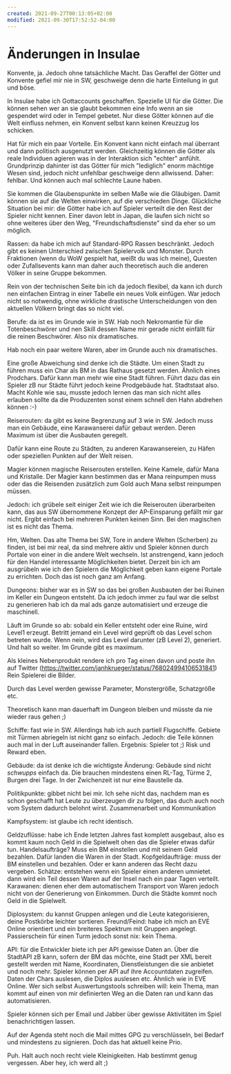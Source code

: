 ```yaml
---
created: 2021-09-27T00:13:05+02:00
modified: 2021-09-30T17:52:52-04:00
---
```


# Änderungen in Insulae

Konvente, ja. Jedoch ohne tatsächliche Macht. Das Geraffel der Götter und Konvente gefiel mir nie in SW, geschweige denn die harte Einteilung in gut und böse.

In Insulae habe ich Gottaccounts geschaffen. Spezielle UI für die Götter. Die können sehen wer an sie glaubt bekommen eine Info wenn an sie gespendet wird oder in Tempel gebetet. Nur diese Götter können auf die Welt einfluss nehmen, ein Konvent selbst kann keinen Kreuzzug los schicken.

Hat für mich ein paar Vorteile. Ein Konvent kann nicht einfach mal überrant und dann politisch ausgenutzt werden. Gleichzeitig können die Götter als reale Individuen agieren was in der Interaktion sich "echter" anfühlt. Grundprinzip dahinter ist das Götter für mich "lediglich" enorm mächtige Wesen sind, jedoch nicht unfehlbar geschweige denn allwissend. Daher: fehlbar. Und können auch mal schlechte Laune haben.

Sie kommen die Glaubenspunkte im selben Maße wie die Gläubigen. Damit können sie auf die Welten einwirken, auf die verschieden Dinge. Glückliche Situation bei mir: die Götter habe ich auf Spieler verteilt die den Rest der Spieler nicht kennen. Einer davon lebt in Japan, die laufen sich nicht so ohne weiteres über den Weg, "Freundschaftsdienste" sind da eher so um möglich.


Rassen: da habe ich mich auf Standard-RPG Rassen beschränkt. Jedoch gibt es keinen Unterschied zwischen Spielervolk und Monster. Durch Fraktionen (wenn du WoW gespielt hat, weißt du was ich meine), Questen oder Zufallsevents kann man daher auch theoretisch auch die anderen Völker in seine Gruppe bekommen.

Rein von der technischen Seite bin ich da jedoch flexibel, da kann ich durch nen einfachen Eintrag in einer Tabelle ein neues Volk einfügen. War jedoch nicht so notwendig, ohne wirkliche drastische Unterscheidungen von den aktuellen Völkern bringt das so nicht viel.


Berufe: da ist es im Grunde wie in SW. Hab noch Nekromantie für die Totenbeschwörer und nen Skill dessen Name mir gerade nicht einfällt für die reinen Beschwörer. Also nix dramatisches.

Hab noch ein paar weitere Waren, aber im Grunde auch nix dramatisches.

Eine große Abweichung sind denke ich die Städte. Um einen Stadt zu führen muss ein Char als BM in das Rathaus gesetzt werden. Ähnlich eines Prodchars. Dafür kann man mehr wie eine Stadt führen. Führt dazu das ein Spieler zB nur Städte führt jedoch keine Prodgebäude hat. Stadtstaat also. Macht Kohle wie sau, musste jedoch lernen das man sich nicht alles erlauben sollte da die Produzenten sonst einem schnell den Hahn abdrehen können :-)

Reiserouten: da gibt es keine Begrenzung auf 3 wie in SW. Jedoch muss man ein Gebäude, eine Karawanserei dafür gebaut werden. Deren Maximum ist über die Ausbauten geregelt.

Dafür kann eine Route zu Städten, zu anderen Karawansereien, zu Häfen oder speziellen Punkten auf der Welt reisen.

Magier können magische Reiserouten erstellen. Keine Kamele, dafür Mana und Kristalle. Der Magier kann bestimmen das er Mana reinpumpen muss oder das die Reisenden zusätzlich zum Gold auch Mana selbst reinpumpen müssen.

Jedoch: ich grübele seit einiger Zeit wie ich die Reiserouten überarbeiten kann, das aus SW übernommene Konzept der AP-Einsparung gefällt mir gar nicht. Ergibt einfach bei mehreren Punkten keinen Sinn. Bei den magischen ist es nicht das Thema.

Hm, Welten. Das alte Thema bei SW, Tore in andere Welten (Scherben) zu finden, ist bei mir real, da sind mehrere aktiv und Spieler können durch Portale von einer in die andere Welt wechseln. Ist anstrengend, kann jedoch für den Handel interessante Möglichkeiten bietet. Derzeit bin ich am ausgrübeln wie ich den Spielern die Möglichkeit geben kann eigene Portale zu errichten. Doch das ist noch ganz am Anfang.


Dungeons: bisher war es in SW so das bei großen Ausbauten der bei Ruinen im Keller ein Dungeon entsteht. Da ich jedoch immer zu faul war die selbst zu generieren hab ich da mal ads ganze automatisiert und erzeuge die maschinell.

Läuft im Grunde so ab: sobald ein Keller entsteht oder eine Ruine, wird Level1 erzeugt. Betritt jemand ein Level wird geprüft ob das Level schon betreten wurde. Wenn nein, wird das Level darunter (zB Level 2), generiert. Und halt so weiter. Im Grunde gibt es maximum.

Als kleines Nebenprodukt rendere ich pro Tag einen davon und poste ihn auf Twitter (https://twitter.com/janhkrueger/status/768024994106531841) Rein Spielerei die Bilder.

Durch das Level werden gewisse Parameter, Monstergröße, Schatzgröße etc.

Theoretisch kann man dauerhaft im Dungeon bleiben und müsste da nie wieder raus gehen ;)

Schiffe: fast wie in SW. Allerdings hab ich auch partiell Flugschiffe. Gebiete mit Türmen abriegeln ist nicht ganz so einfach. Jedoch: die Teile können auch mal in der Luft auseinander fallen. Ergebnis: Spieler tot ;) Risk und Reward eben.

Gebäude: da ist denke ich die wichtigste Änderung: Gebäude sind nicht *schwupps* einfach da. Die brauchen mindestens einen RL-Tag, Türme 2, Burgen drei Tage. In der Zwichenzeit ist nur eine Baustelle da.

Politikpunkte: gibbet nicht bei mir. Ich sehe nicht das, nachdem man es schon geschafft hat Leute zu überzeugen dir zu folgen, das duch auch noch vom System dadurch belohnt wirst. Zusammenarbeit und Kommunikation 

Kampfsystem: ist glaube ich recht identisch.

Geldzuflüsse: habe ich Ende letzten Jahres fast komplett ausgebaut, also es kommt kaum noch Geld in die Spielwelt ohen das die Spieler etwas dafür tun. Handelsaufträge? Muss ein BM einstellen und mit seinem Geld bezahlen. Dafür landen die Waren in der Stadt. Kopfgeldaufträge: muss der BM einstellen und bezahlen. Oder er kann anderen das Recht dazu vergeben.
Schätze: entstehen wenn ein Spieler einen anderen umnietet. dann wird ein Teil dessen Waren auf der Insel nach ein paar Tagen verteilt.
Karawanen: dienen eher dem automatischem Transport von Waren jedoch nicht von der Generierung von Einkommen.
Durch die Städte kommt noch Geld in die Spielwelt.

Diplosystem: du kannst Gruppen anlegen und die Leute kategorisieren, deine Postkörbe leichter sortieren.
Freund/Feind: habe ich mich an EVE Online orientiert und ein breiteres Spektrum mit Gruppen angelegt. Passierschein für einen Turm jedoch sonst nix: kein Thema.

API: für die Entwickler biete ich per API gewisse Daten an. Über die StadtAPI zB kann, sofern der BM das möchte, eine Stadt per XML bereit gestellt werden mit Name, Koordinaten, Dienstleistungen die sie anbietet und noch mehr. Spieler können per API auf ihre Accountdaten zugreifen. Daten der Chars auslesen, die Diplos auslesen etc. Ähnlich wie in EVE Online. Wer sich selbst Auswertungstools schreiben will: kein Thema, man kommt auf einen von mir definierten Weg an die Daten ran und kann das automatisieren.

Spieler können sich per Email und Jabber über gewisse Aktivitäten im Spiel benachrichtigen lassen.

Auf der Agenda steht noch die Mail mittes GPG zu verschlüsseln, bei Bedarf und mindestens zu signieren. Doch das hat aktuell keine Prio.

Puh. Halt auch noch recht viele Kleinigkeiten. Hab bestimmt genug vergessen. Aber hey, ich werd alt ;)
